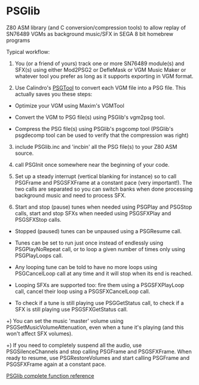 PSGlib
======

Z80 ASM library (and C conversion/compression tools) to allow replay of SN76489 VGMs as background music/SFX in SEGA 8 bit homebrew programs

Typical workflow:

1) You (or a friend of yours) track one or more SN76489 module(s) and SFX(s) using either Mod2PSG2 or DefleMask or VGM Music Maker or whatever tool you prefer as long as it supports exporting in VGM format.

2) Use Calindro's [PSGTool](http://www.smspower.org/forums/16925-PSGToolAVGMToPSGConvertor) to convert each VGM file into a PSG file. This actually saves you these steps:

  * Optimize your VGM using Maxim's VGMTool

  * Convert the VGM to PSG file(s) using PSGlib's vgm2psg tool.

  * Compress the PSG file(s) using PSGlib's psgcomp tool (PSGlib's psgdecomp tool can be used to verify that the compression was right)

3) include PSGlib.inc and 'incbin' all the PSG file(s) to your Z80 ASM source.

4) call PSGInit once somewhere near the beginning of your code.

5) Set up a steady interrupt (vertical blanking for instance) so to call PSGFrame and PSGSFXFrame at a constant pace (very important!). The two calls are separated so you can switch banks when done processing background music and need to process SFX.

6) Start and stop (pause) tunes when needed using PSGPlay and PSGStop calls, start and stop SFXs when needed using PSGSFXPlay and PSGSFXStop calls.

 * Stopped (paused) tunes can be unpaused using a PSGResume call.

 * Tunes can be set to run just once instead of endlessly using PSGPlayNoRepeat call, or to loop a given number of times only using PSGPlayLoops call.

 * Any looping tune can be told to have no more loops using PSGCancelLoop call at any time and it will stop when its end is reached.

 * Looping SFXs are supported too: fire them using a PSGSFXPlayLoop call, cancel their loop using a PSGSFXCancelLoop call.

 * To check if a tune is still playing use PSGGetStatus call, to check if a SFX is still playing use PSGSFXGetStatus call.

+) You can set the music 'master' volume using PSGSetMusicVolumeAttenuation, even when a tune it's playing (and this won't affect SFX volumes).

+) If you need to completely suspend all the audio, use PSGSilenceChannels and stop calling PSGFrame and PSGSFXFrame. When ready to resume, use PSGRestoreVolumes and start calling PSGFrame and PSGSFXFrame again at a constant pace.

[PSGlib complete function reference](src/README.md)

